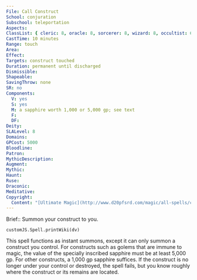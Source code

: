 ```yaml
---
File: Call Construct
School: conjuration
Subschool: teleportation
Aspects: 
ClassList: { cleric: 8, oracle: 8, sorcerer: 8, wizard: 8, occultist: 6, psychic: 8 }
CastTime: 10 minutes
Range: touch
Area: 
Effect: 
Targets: construct touched
Duration: permanent until discharged
Dismissible: 
Shapeable: 
SavingThrow: none
SR: no
Components:
  V: yes
  S: yes
  M: a sapphire worth 1,000 or 5,000 gp; see text
  F: 
  DF: 
Deity: 
SLALevel: 8
Domains: 
GPCost: 5000
Bloodline: 
Patron: 
MythicDescription: 
Augment: 
Mythic: 
Haunt: 
Ruse: 
Draconic: 
Meditative: 
Copyright:
  Content: "[Ultimate Magic](http://www.d20pfsrd.com/magic/all-spells/c/call-construct)"
---
```

Brief:: Summon your construct to you.

```dataviewjs
customJS.Spell.printWiki(dv)
```

This spell functions as instant summons, except it can only summon a construct you control. For constructs such as golems that are immune to magic, the value of the specially inscribed sapphire must be at least 5,000 gp. For other constructs, a 1,000 gp sapphire suffices.  If the construct is no longer under your control or destroyed, the spell fails, but you know roughly where the construct or its remains are located.
